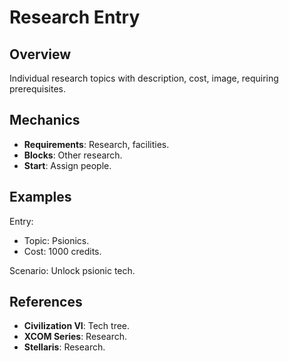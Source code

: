 # Research Entry

## Overview
Individual research topics with description, cost, image, requiring prerequisites.

## Mechanics
- **Requirements**: Research, facilities.
- **Blocks**: Other research.
- **Start**: Assign people.

## Examples

Entry:
- Topic: Psionics.
- Cost: 1000 credits.

Scenario: Unlock psionic tech.

## References
- **Civilization VI**: Tech tree.
- **XCOM Series**: Research.
- **Stellaris**: Research.
